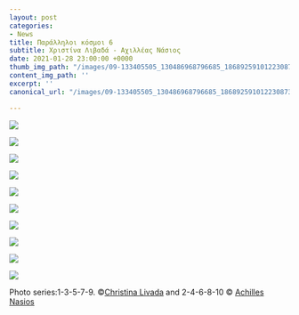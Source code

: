 ```yaml
---
layout: post
categories:
- News
title: Παράλληλοι κόσμοι 6
subtitle: Χριστίνα Λιβαδά - Αχιλλέας Νάσιος
date: 2021-01-28 23:00:00 +0000
thumb_img_path: "/images/09-133405505_130486968796685_1868925910122308735_n.jpg"
content_img_path: ''
excerpt: ''
canonical_url: "/images/09-133405505_130486968796685_1868925910122308735_n.jpg"

---
```

![](/images/01-131534362_2835470433403635_4229891381135543202_n.jpg)

![](/images/02_mg_5848.jpg)

![](/images/03-130982141_627545891302984_2484358142914350254_n.jpg)

![](/images/04-10496180_10204384106585121_224413284254597_o.jpg)

![](/images/05-132286440_439024687285057_6297642514759805220_n.jpg)

![](/images/06-72713372_10220002416033096_4867234124408029184_o.jpg)

![](/images/07-132290021_418647672915728_5292005982434587513_n.jpg)

![](/images/08-16797824_10211852251484076_1175923675426558512_o.jpg)

![](/images/09-133405505_130486968796685_1868925910122308735_n.jpg)

![](/images/10_mg_9500.jpg)

Photo series:1-3-5-7-9. ©<a href="https://www.facebook.com/christina.livada" target="blank">Christina Livada</a>  and  2-4-6-8-10 © <a href="https://anikon.org/" target="blank">Achilles Nasios</a>